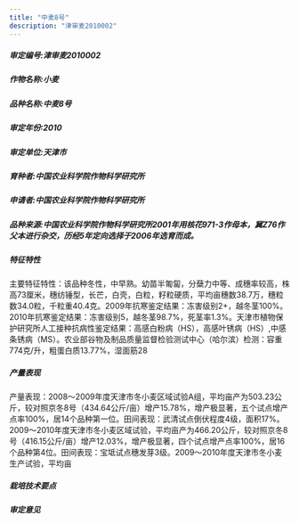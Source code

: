 ```yaml
---
title: "中麦8号"
description: "津审麦2010002"
---
```

##### 审定编号:津审麦2010002

##### 作物名称:小麦

##### 品种名称:中麦8号

##### 审定年份:2010

##### 审定单位:天津市

##### 育种者:中国农业科学院作物科学研究所

##### 申请者:中国农业科学院作物科学研究所

##### 品种来源:中国农业科学院作物科学研究所2001年用核花971-3作母本，冀Z76作父本进行杂交，历经5年定向选择于2006年选育而成。

##### 特征特性
主要特征特性：该品种冬性，中早熟。幼苗半匍匐，分蘖力中等、成穗率较高，株高73厘米，穗纺锤型，长芒，白壳，白粒，籽粒硬质，平均亩穗数38.7万，穗粒数34.0粒，千粒重40.4克。2009年抗寒鉴定结果：冻害级别2+，越冬茎100%。2010年抗寒鉴定结果：冻害级别5，越冬茎98.7%，死茎率1.3%。天津市植物保护研究所人工接种抗病性鉴定结果：高感白粉病（HS），高感叶锈病（HS）,中感条锈病（MS）。农业部谷物及制品质量监督检验测试中心（哈尔滨）检测：容重774克/升，粗蛋白质13.77%，湿面筋28

##### 产量表现
产量表现：2008～2009年度天津市冬小麦区域试验A组，平均亩产为503.23公斤，较对照京冬8号（434.64公斤/亩）增产15.78%，增产极显著，五个试点增产点率100%，居14个品种第一位。田间表现：武清试点倒伏程度4级，面积17%。2009～2010年度天津市冬小麦区域试验，平均亩产为466.20公斤，较对照京冬8号（416.15公斤/亩）增产12.03%，增产极显著，四个试点增产点率100%，居16个品种第4位。田间表现：宝坻试点穗发芽3级。2009～2010年度天津市冬小麦生产试验，平均亩

##### 栽培技术要点


##### 审定意见

